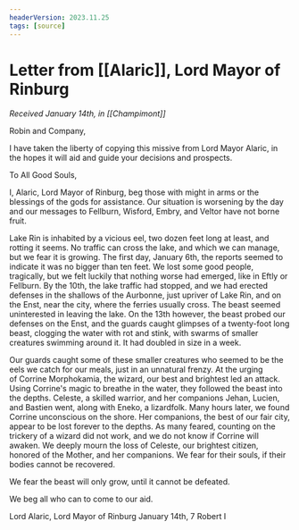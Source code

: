 ```yaml
---
headerVersion: 2023.11.25
tags: [source]
---
```

# Letter from [[Alaric]], Lord Mayor of Rinburg
_Received January 14th, in [[Champimont]]_

Robin and Company,
 
I have taken the liberty of copying this missive from Lord Mayor Alaric, in the hopes it will aid and guide your decisions and prospects.

To All Good Souls,

I, Alaric, Lord Mayor of Rinburg, beg those with might in arms or the blessings of the gods for assistance. Our situation is worsening by the day and our messages to Fellburn, Wisford, Embry, and Veltor have not borne fruit.

Lake Rin is inhabited by a vicious eel, two dozen feet long at least, and rotting it seems. No traffic can cross the lake, and which we can manage, but we fear it is growing. The first day, January 6th, the reports seemed to indicate it was no bigger than ten feet. We lost some good people, tragically, but we felt luckily that nothing worse had emerged, like in Eftly or Fellburn. By the 10th, the lake traffic had stopped, and we had erected defenses in the shallows of the Aurbonne, just upriver of Lake Rin, and on the Enst, near the city, where the ferries usually cross. The beast seemed uninterested in leaving the lake. On the 13th however, the beast probed our defenses on the Enst, and the guards caught glimpses of a twenty-foot long beast, clogging the water with rot and stink, with swarms of smaller creatures swimming around it. It had doubled in size in a week.

Our guards caught some of these smaller creatures who seemed to be the eels we catch for our meals, just in an unnatural frenzy. At the urging of Corrine Morphokamia, the wizard, our best and brightest led an attack. Using Corrine's magic to breathe in the water, they followed the beast into the depths. Celeste, a skilled warrior, and her companions Jehan, Lucien, and Bastien went, along with Eneko, a lizardfolk. Many hours later, we found Corrine unconscious on the shore. Her companions, the best of our fair city, appear to be lost forever to the depths. As many feared, counting on the trickery of a wizard did not work, and we do not know if Corrine will awaken. We deeply mourn the loss of Celeste, our brightest citizen, honored of the Mother, and her companions. We fear for their souls, if their bodies cannot be recovered.

We fear the beast will only grow, until it cannot be defeated.

We beg all who can to come to our aid.

Lord Alaric, Lord Mayor of Rinburg
January 14th, 7 Robert I